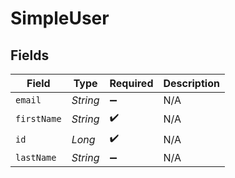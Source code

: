 # SimpleUser


## Fields

| Field              | Type               | Required           | Description        |
| ------------------ | ------------------ | ------------------ | ------------------ |
| `email`            | *String*           | :heavy_minus_sign: | N/A                |
| `firstName`        | *String*           | :heavy_check_mark: | N/A                |
| `id`               | *Long*             | :heavy_check_mark: | N/A                |
| `lastName`         | *String*           | :heavy_minus_sign: | N/A                |